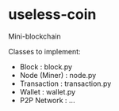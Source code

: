 # useless-coin
 Mini-blockchain

Classes to implement:
- Block         : block.py
- Node (Miner)  : node.py
- Transaction   : transaction.py
- Wallet        : wallet.py
- P2P Network   : ...